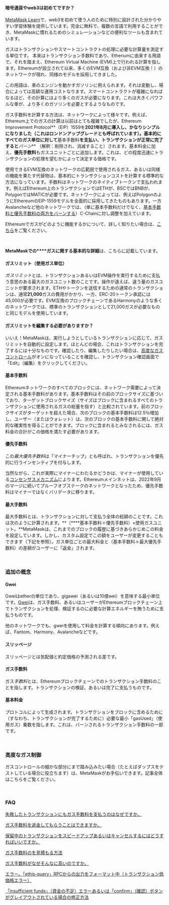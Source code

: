 
#### 暗号通貨やweb3は初めてですか？


[MetaMask Learn](https://learn.metamask.io/)で、web3を初めて使う人のために特別に設計された分かりやすい学習体験を提供しています。完全に無料で、複数の言語で利用することができ、MetaMaskに慣れるためのシミュレーションなどの便利なツールも含まれています。



ガスはトランザクションやスマートコントラクトの処理に必要な計算量を測定する単位です。 本来はトランザクション手数料であり、Etheriumに由来する用語で、それを踏まえ、Ethereum Virtual Machine (EVM)上で行われる計算を指します。Ethereumが設立されて以来、多くのEVM互換（および非EVM互換！）のネットワークが現れ、同様のモデルを採用してきました。


この用語は、車のエンジンを動かすガソリンに例えられます。それは変動し、場合によっては高額な運用コストなります。スマートコントラクトが複雑になればなるほど、その計算にはより多くのガスが必要になります。これは大きくパワフルな車が、より多くのガソリンを必要とするようなものです。


ガス手数料を計算する方法は、ネットワークによって様々です。例えば、Ethereum上でのガスの計算は以前はとても複雑でしたが、Ethereum Improvement Protocol**（EIP）1559を**2021年8月に導入し、かなりシンプルになりました（これはロンドンアップグレードとも呼ばれています）。基本的にすべてのガス単位に対して**基本手数料**を支払い、トランザクションが正常に完了すると***バーン﻿*** （解釈：削除され、消滅すること）されます。基本料金に加え、**優先手数料**もガスユニットごとに追加します。これは、どの程度迅速にトランザクションの処理を望むかによって決定する価格です。


使用できるEVM互換のネットワークの広範囲で使用されるガス、あるいは同様の機能を果たす代替物は、基本的にトランザクションコストを計算する標準的な方法になっています。手数料はネットワークのネイティブトークンで支払われます。例えばEthereum上のトランザクションではETHが、BSCではBNBが、PolygonではMATICが必要です。ネットワークによっては、例えばPolygonのようにEthereumのEIP-1559モデルを全面的に採用してきたものもあります。一方Avalancheなど他のネットワークでは、（単に基本手数料だけでなく、[基本手数料と優先手数料の両方をバーンする](https://docs.avax.network/learn/platform-overview/transaction-fees/#c-chain-fees)）C-Chainに対し調整を加えています。


Ethereumでガスがどのように機能するかについて、詳しく知りたい場合は、[こちら](https://ethereum.org/en/developers/docs/gas/)をご覧ください。


 


**MetaMaskでの****ガスに関する基本的な詳細**は、こちらに記載しています。


#### **ガスリミット（使用ガス単位）**


*ガスリミット*とは、トランザクションあるいはEVM操作を実行するために支払う意思のある最大のガスユニット数のことです。操作が違えば、違う量のガスユニットが要求されます。ETHやトークンを送信するための通常のトランザクションは、通常**21,000**ガスの費用がかかり、一方、ERC-20トークン承認には45,000が必要です。EVM互換のブロックチェーンであるHarmonyのような多くのネットワークでは、標準のトランザクションとして21,000ガスが必要なものと同じモデルを使用しています。



#### ガスリミットを編集する必要がありますか？


いいえ！MetaMaskは、実行しようとしているトランザクションに応じて、ガスリミットを自動的に設定します。ほとんどの場合、これはトランザクションを完了するには十分なものです。確認したり、編集したりしたい場合は、[高度なガスコントロール](https://metamask.zendesk.com/hc/en-us/articles/360022895972)がオンになっていることを確認し、トランザクション確認画面で「Edit」（編集）をクリックしてください。



#### **基本手数料**


Ethereumネットワークのすべてのブロックには、ネットワーク需要によって決定される基本手数料があります。基本手数料はその前のブロックサイズに基づいており、ターゲットブロックサイズ（サイズはブロックに含まれるすべてのトランザクションに使用されるガスの総量を指す）と比較されています。前のブロックサイズがターゲットを超えた場合、次のブロックの基本手数料は12.5％増加し、ユーザー（またはウォレット）は、次のブロックの基本手数料に関して絶対的な確実性を得ることができます。ブロックに含まれるとみなされるには、ガス料金の合計がこの価格を満たす必要があります。


#### **優先手数料**


この*最大優先手数料*は「マイナーチップ」とも呼ばれ、トランザクションを優先的に行うインセンティブを付与します。


当然ながら、これが実際にマイナーにわたるかどうかは、マイナーが使用している[コンセンサスメカニズム](https://metamask.zendesk.com/hc/en-us/articles/360015489611-Learn-the-basics-of-blockchains-and-Ethereum-miners-and-validators-gas-cryptocurrencies-and-NFTs-block-explorer-networks-etc-)によります。Ethereumメインネットは、2022年9月のマージに続いてプルーフオブステークのネットワークとなったため、優先手数料はマイナーではなくバリデータに移ります。


#### **最大手数料**


最大手数料とは、トランザクションに対して支払う全体の総額のことです。これは次のように計算されます。**（****基本手数料＋優先手数料）×使用ガスユニット。**MetaMaskは、これまでのブロックの履歴に基づきあらかじめこの料金を設定しています。しかし、カスタム設定でこの額をユーザーが変更することもできます（下記を参照）。ガス単位ごとの最大料金と（基本手数料＋最大優先手数料）の差額がユーザーに「返金」されます。


 


### **追加の概念**


#### **Gwei**


Gweiはetherの単位であり、gigawei（あるいは10億wei）を意味する最小単位です。[Gwei](https://www.investopedia.com/terms/g/gwei-ethereum.asp)は、ガス手数料、あるいはユーザーがEthereumブロックチェーン上でトランザクションを処理、検証するのに必要な計算エネルギーを賄うために支払うものです。


他のネットワークでも、gweiを使用して料金を計算する傾向にあります。例えば、Fantom、Harmony、Avalancheなどです。


#### **スリッページ**


スリッページとは気配値と約定価格の予測される差です。


#### **ガス手数料**


ガス*手数料*とは、Ethereumブロックチェーンでのトランザクション手数料のことを指します。トランザクションの検証、あるいは完了に支払うものです。


#### **基本料金**


プロトコルによって生成されます。トランザクションをブロックに含めるために（すなわち、トランザクションが完了するために）必要な最小「gasUsed」（使用ガス）乗数を指します。これは、バーンされるトランザクション手数料の一部です。


 


### **高度なガス制御**


ガスコントロールの細かな部分にまで踏み込みたい場合（たとえばダップスをテストしている場合に役立ちます）は、MetaMaskがお手伝いできます。記事全体はこちらをご覧ください。


 


### **FAQ**


[失敗したトランザクションにもガス手数料を支払うのはなぜですか。](https://metamask.zendesk.com/hc/en-us/articles/360045439051)


[ガス手数料を返金してもらうことはできますか。](https://metamask.zendesk.com/hc/en-us/articles/360058370012)


[保留中のトランザクションをスピードアップあるいはキャンセルするにはどうすればいいですか。](https://metamask.zendesk.com/hc/en-us/articles/360015489251)


[ガス手数料のを見積もる方法](https://metamask.zendesk.com/hc/en-us/articles/360059562111)


[ガス手数料がなぜそんなに高いのですか。](https://metamask.zendesk.com/hc/en-us/articles/360058751211-Why-my-gas-fees-are-so-high-)


[エラー。「ethjs-query」RPCからの出力をフォーマット中（トランザクション低価格エラー）](https://metamask.zendesk.com/hc/en-us/articles/4402538041869)


[「insufficient funds」（資金の不足）エラーあるいは「confirm」（確認）ボタンがグレイアウトされている場合の修正方法](https://metamask.zendesk.com/hc/en-us/articles/360044703372)


 


 

